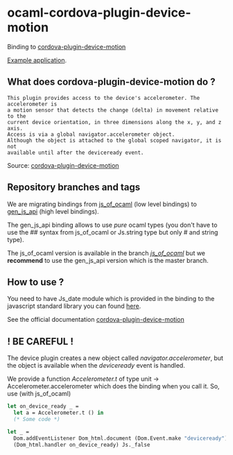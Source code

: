 # ocaml-cordova-plugin-device-motion

Binding to
[cordova-plugin-device-motion](https://github.com/apache/cordova-plugin-device-motion)

[Example
application](https://github.com/dannywillems/ocaml-cordova-plugin-device-motion-example).

## What does cordova-plugin-device-motion do ?

```
This plugin provides access to the device's accelerometer. The accelerometer is
a motion sensor that detects the change (delta) in movement relative to the
current device orientation, in three dimensions along the x, y, and z axis.
Access is via a global navigator.accelerometer object.
Although the object is attached to the global scoped navigator, it is not
available until after the deviceready event.
```

Source: [cordova-plugin-device-motion](https://github.com/apache/cordova-plugin-device-motion)

## Repository branches and tags

We are migrating bindings from
[js_of_ocaml](https://github.com/ocsigen/js_of_ocaml) (low level bindings) to
[gen_js_api](https://github.com/lexifi/gen_js_api) (high level bindings).

The gen_js_api binding allows to use *pure* ocaml types (you don't have to use
the ## syntax from js_of_ocaml or Js.string type but only # and string type).

The js_of_ocaml version is available in the branch
[*js_of_ocaml*](https://github.com/dannywillems/ocaml-cordova-plugin-device-motion/tree/js_of_ocaml)
but we **recommend** to use the gen_js_api version which is the master branch.

## How to use ?

You need to have Js_date module which is provided in the binding to the
javascript standard library you can found
[here](https://github.com/dannywillems/ocaml-js-stdlib).

See the official documentation
[cordova-plugin-device-motion](https://github.com/apache/cordova-plugin-device-motion)

## ! BE CAREFUL !

The device plugin creates a new object called *navigator.accelerometer*, but the object is
available when the *deviceready* event is handled.

We provide a function *Accelerometer.t* of type unit ->
Accelerometer.accelerometer which does the binding when you call it.
So, use (with js_of_ocaml)

```OCaml
let on_device_ready _ =
  let a = Accelerometer.t () in
  (* Some code *)

let _ =
  Dom.addEventListener Dom_html.document (Dom.Event.make "deviceready")
  (Dom_html.handler on_device_ready) Js._false
```

